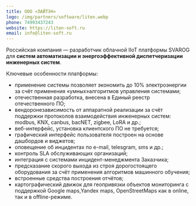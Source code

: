 ```yaml
---
title: ООО «ЛАЙТЭН»
logo: /img/partners/software/liten.webp
phone: 74993437243
website: https://liten-soft.ru
email: info@liten-soft.ru
---
```


Российская компания — разработчик облачной IIoT платформы SVAROG для **систем автоматизации
и энергоэффективной диспетчеризации инженерных систем**.


Ключевые особенности платформы:
* применение системы позволяет экономить до 10% электроэнергии за счёт применения «умных»алгоритмов управления системами;
* отечественная разработка, внесена в Единый реестр отечественного ПО;
* вендоронезависимость от аппаратной реализации за счёт поддержки протоколов взаимодействия инженерных систем: modbus, KNX, canbus, bacNET, zigbee, LoRA и др.;
* веб-интерфейс, установка клиентского ПО не требуется;
* графический интерфейс пользователя построен на основе дашбордов и виджетов;
* оповещение об инцидентах по e-mail, telesgram, sms и др.;
* контроль SLA обслуживающих организаций;
* интеграция с системами инцидент-менеджмента Заказчика;
* предсказание скорого выхода из строя дорогостоящего оборудования за счёт применения алгоритмов машинного обучения;
* встроенные средства построения отчётов;
* картографический движок для геопривязки объектов мониторинга с поддержкой Google maps,Yandex maps, OpenStreetMaps как в online, так и в offline-режиме.
